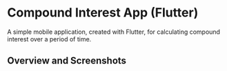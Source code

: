 # Compound Interest App (Flutter)

A simple mobile application, created with Flutter, for calculating compound
interest over a period of time.

## Overview and Screenshots
